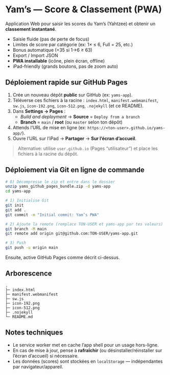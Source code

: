 # Yam’s — Score & Classement (PWA)

Application Web pour saisir les scores du Yam’s (Yahtzee) et obtenir un **classement instantané**.
- Saisie fluide (pas de perte de focus)
- Limites de score par catégorie (ex: 1× ≤ 6, Full = 25, etc.)
- Bonus automatique (+35 si 1→6 ≥ 63)
- Export / Import JSON
- **PWA installable** (icône, plein écran, offline)
- iPad-friendly (grands boutons, pas de zoom auto)

## Déploiement rapide sur GitHub Pages

1. Crée un nouveau dépôt **public** sur GitHub (ex: `yams-app`).  
2. Téléverse ces fichiers à la racine : `index.html`, `manifest.webmanifest`, `sw.js`, `icon-192.png`, `icon-512.png`, `.nojekyll` (et ce README).
3. Dans **Settings → Pages** :  
   - *Build and deployment* → **Source** = `Deploy from a branch`  
   - **Branch** = `main` / **root** (ou `master` selon ton dépôt)  
4. Attends l’URL de mise en ligne (ex: `https://<ton-user>.github.io/yams-app/`).  
5. Ouvre l’URL sur l’iPad → **Partager** → **Sur l’écran d’accueil**.

> Alternative: utilise `user.github.io` (Pages “utilisateur”) et place les fichiers à la racine du dépôt.

## Déploiement via Git en ligne de commande

```bash
# 0) Décompresse le zip et entre dans le dossier
unzip yams_github_pages_bundle.zip -d yams-app
cd yams-app

# 1) Initialise Git
git init
git add .
git commit -m "Initial commit: Yam’s PWA"

# 2) Ajoute la remote (remplace TON-USER et yams-app par tes valeurs)
git branch -M main
git remote add origin git@github.com:TON-USER/yams-app.git

# 3) Push
git push -u origin main
```

Ensuite, active GitHub Pages comme décrit ci-dessus.

## Arborescence
```
.
├─ index.html
├─ manifest.webmanifest
├─ sw.js
├─ icon-192.png
├─ icon-512.png
├─ .nojekyll
└─ README.md
```

## Notes techniques
- Le service worker met en cache l’app shell pour un usage hors-ligne.  
- En cas de mise à jour, pense à **rafraîchir** (ou désinstaller/réinstaller sur l’écran d’accueil) si nécessaire.
- Les données (scores) sont stockées en `localStorage` — indépendantes par navigateur/appareil.
